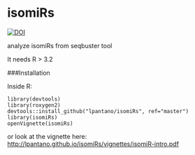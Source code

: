 isomiRs
=======

[![DOI](https://zenodo.org/badge/doi/10.5281/zenodo.45382.svg)](http://dx.doi.org/10.5281/zenodo.45382)

analyze isomiRs from seqbuster tool 

It needs R > 3.2

###Installation

Inside R:

```
library(devtools)
library(roxygen2)
devtools::install_github("lpantano/isomiRs", ref="master")
library(isomiRs)
openVignette(isomiRs)
```

or look at the vignette here: http://lpantano.github.io/isomiRs/vignettes/isomiR-intro.pdf
